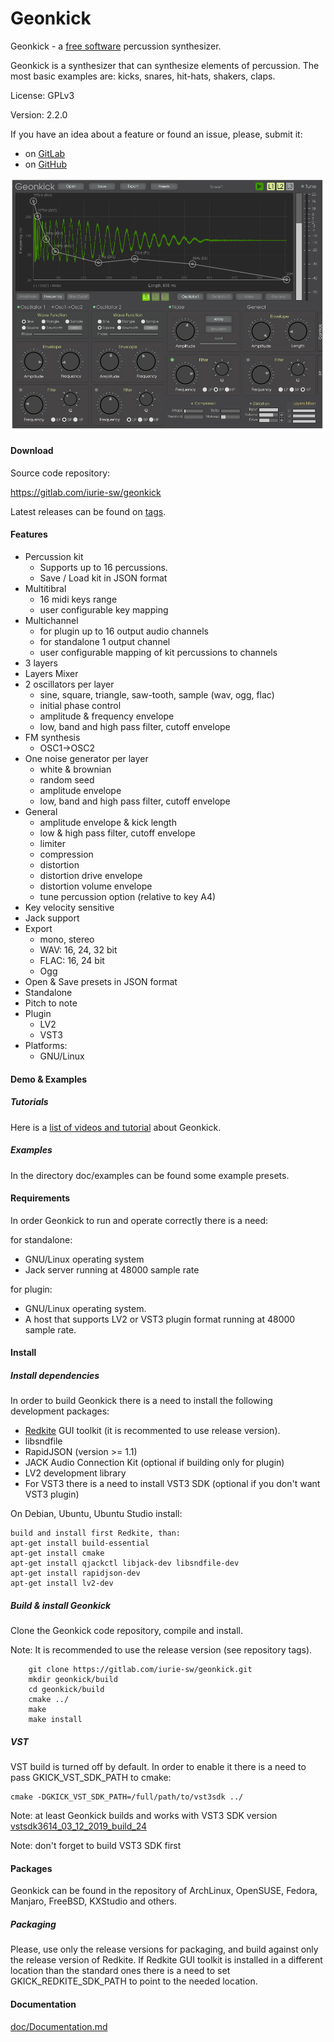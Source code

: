 # Geonkick

Geonkick - a [free software](https://www.gnu.org/philosophy/free-sw.en.html) percussion synthesizer.

Geonkick is a synthesizer that can synthesize elements
of percussion. The most basic examples are: kicks,
snares, hit-hats, shakers, claps.

License: GPLv3

Version: 2.2.0

If you have an idea about a feature or found an issue, please, submit it:

* on [GitLab](https://gitlab.com/iurie-sw/geonkick/issues)
* on [GitHub](https://github.com/iurie-sw/geonkick/issues)

![Screenshot](data/screenshot.png)

#### Download

Source code repository:

https://gitlab.com/iurie-sw/geonkick

Latest releases can be found on [tags](https://gitlab.com/iurie-sw/geonkick/-/tags).

#### Features

* Percussion kit
   - Supports up to 16 percussions.
   - Save / Load kit in JSON format
* Multitibral
   - 16 midi keys range
   - user configurable key mapping
* Multichannel
   - for plugin up to 16 output audio channels
   - for standalone 1 output channel
   - user configurable mapping of kit percussions to channels
* 3 layers
* Layers Mixer
* 2 oscillators per layer
     - sine, square, triangle, saw-tooth, sample (wav, ogg, flac)
     - initial phase control
     - amplitude & frequency envelope
     - low, band and high pass filter, cutoff envelope
* FM synthesis
     - OSC1->OSC2
* One noise generator per layer
     - white & brownian
     - random seed
     - amplitude envelope
     - low, band and high pass filter, cutoff envelope
* General
     - amplitude envelope & kick length
     - low & high pass filter, cutoff envelope
     - limiter
     - compression
     - distortion
     - distortion drive envelope
     - distortion volume envelope
     - tune percussion option (relative to key A4)
* Key velocity sensitive
* Jack support
* Export
     - mono, stereo
     - WAV: 16, 24, 32 bit
     - FLAC: 16, 24 bit
     - Ogg
* Open & Save presets in JSON format
* Standalone
* Pitch to note
* Plugin
  - LV2
  - VST3
* Platforms:
  - GNU/Linux

#### Demo & Examples

##### Tutorials

Here is a [list of videos and tutorial](https://www.youtube.com/playlist?list=PL9Z4qz_xHZ-JfNARCWeR1Jx8Cf1upcWwY) about Geonkick.

##### Examples

In the directory doc/examples can be found some example presets.

#### Requirements

In order Geonkick to run and operate correctly there is a need:

for standalone:

* GNU/Linux operating system
* Jack server running at 48000 sample rate

for plugin:

 * GNU/Linux operating system.
 * A host that supports LV2 or VST3 plugin format running at 48000 sample rate.

#### Install

##### Install dependencies

In order to build Geonkick there is a need to install the following development packages:

* [Redkite](https://github.com/geontime/redkite) GUI toolkit (it is recommented to use release version).
* libsndfile
* RapidJSON (version >= 1.1)
* JACK Audio Connection Kit (optional if building only for plugin)
* LV2 development library
* For VST3 there is a need to install VST3 SDK (optional if you don't want VST3 plugin)

On Debian, Ubuntu, Ubuntu Studio install:

    build and install first Redkite, than:
    apt-get install build-essential
    apt-get install cmake
    apt-get install qjackctl libjack-dev libsndfile-dev
    apt-get install rapidjson-dev
    apt-get install lv2-dev

##### Build & install Geonkick

Clone the Geonkick code repository, compile and install.

Note: It is recommended to use the release version (see repository tags).

        git clone https://gitlab.com/iurie-sw/geonkick.git
        mkdir geonkick/build
        cd geonkick/build
        cmake ../
        make
        make install

##### VST

VST build is turned off by default. In order to enable it there is a need to pass
GKICK_VST_SDK_PATH to cmake:

    cmake -DGKICK_VST_SDK_PATH=/full/path/to/vst3sdk ../

Note: at least Geonkick builds and works with VST3 SDK version [vstsdk3614_03_12_2019_build_24](https://github.com/steinbergmedia/vst3sdk/commit/0908f475f52af56682321192d800ef25d1823dd2)

Note: don't forget to build VST3 SDK first

#### Packages

Geonkick can be found in the repository of ArchLinux, OpenSUSE, Fedora, Manjaro, FreeBSD, KXStudio and others.

##### Packaging

Please, use only the release versions for packaging, and build against only the release version of Redkite.
If Redkite GUI toolkit is installed in a different location
than the standard ones there is a need to set GKICK_REDKITE_SDK_PATH
to point to the needed location.

#### Documentation

 [doc/Documentation.md](doc/Documentation.md)
